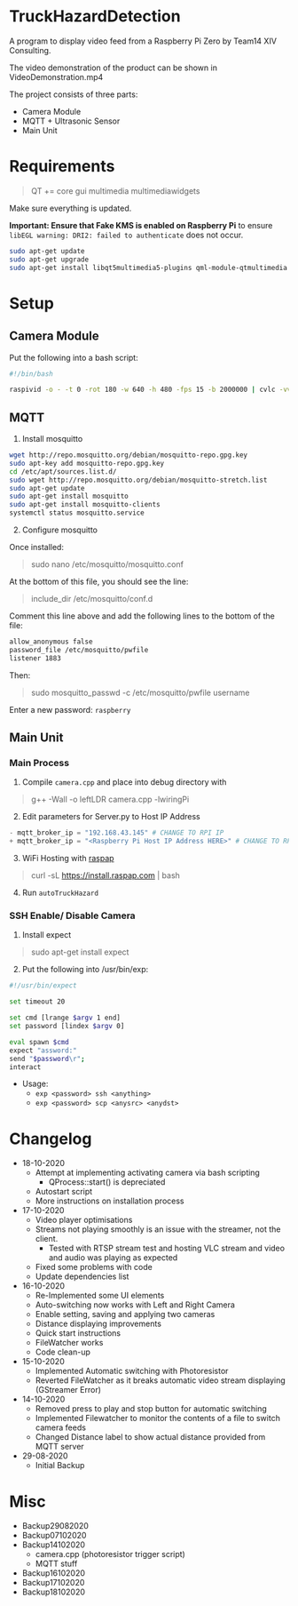 # TruckHazardDetection
A program to display video feed from a Raspberry Pi Zero by Team14 XIV Consulting.

The video demonstration of the product can be shown in VideoDemonstration.mp4

The project consists of three parts:
- Camera Module
- MQTT + Ultrasonic Sensor
- Main Unit

# Requirements
> QT += core gui multimedia multimediawidgets

Make sure everything is updated.

**Important: Ensure that Fake KMS is enabled on Raspberry Pi** to ensure `libEGL warning: DRI2: failed to authenticate` does not occur.

```bash
sudo apt-get update
sudo apt-get upgrade
sudo apt-get install libqt5multimedia5-plugins qml-module-qtmultimedia qt5-default qtcreator qtmultimedia5-dev 

```

# Setup 

## Camera Module
Put the following into a bash script:

```bash
#!/bin/bash

raspivid -o - -t 0 -rot 180 -w 640 -h 480 -fps 15 -b 2000000 | cvlc -vvv stream:///dev/stdin --sout '#rtp{sdp=rtsp://:8554/stream}' :demux=h264
```

## MQTT
1. Install mosquitto

```bash
wget http://repo.mosquitto.org/debian/mosquitto-repo.gpg.key
sudo apt-key add mosquitto-repo.gpg.key
cd /etc/apt/sources.list.d/
sudo wget http://repo.mosquitto.org/debian/mosquitto-stretch.list
sudo apt-get update
sudo apt-get install mosquitto
sudo apt-get install mosquitto-clients
systemctl status mosquitto.service
```

2. Configure mosquitto

Once installed:

> sudo nano /etc/mosquitto/mosquitto.conf

At the bottom of this file, you should see the line:
> include_dir /etc/mosquitto/conf.d

Comment this line above and add the following lines to the bottom of the file:

```bash
allow_anonymous false
password_file /etc/mosquitto/pwfile
listener 1883
```

Then:
> sudo mosquitto_passwd -c /etc/mosquitto/pwfile username

Enter a new password: `raspberry`

## Main Unit

### Main Process
1. Compile `camera.cpp` and place into debug directory with

> g++ -Wall -o leftLDR camera.cpp -lwiringPi

2. Edit parameters for Server.py to Host IP Address

```python
- mqtt_broker_ip = "192.168.43.145" # CHANGE TO RPI IP
+ mqtt_broker_ip = "<Raspberry Pi Host IP Address HERE>" # CHANGE TO RPI IP
```

3. WiFi Hosting with [raspap](https://raspap.com/#quick-installer)

> curl -sL https://install.raspap.com | bash

4. Run `autoTruckHazard`

### SSH Enable/ Disable Camera
1. Install expect

> sudo apt-get install expect

2. Put the following into /usr/bin/exp:

```bash
#!/usr/bin/expect

set timeout 20

set cmd [lrange $argv 1 end]
set password [lindex $argv 0]

eval spawn $cmd
expect "assword:"
send "$password\r";
interact
```

- Usage:
    - `exp <password> ssh <anything>`
    - `exp <password> scp <anysrc> <anydst>`

# Changelog
- 18-10-2020
    - Attempt at implementing activating camera via bash scripting
        - QProcess::start() is depreciated
    - Autostart script
    - More instructions on installation process
- 17-10-2020
    - Video player optimisations
    - Streams not playing smoothly is an issue with the streamer, not the client.
        - Tested with RTSP stream test and hosting VLC stream and video and audio was playing as expected
    - Fixed some problems with code
    - Update dependencies list
- 16-10-2020
    - Re-Implemented some UI elements
    - Auto-switching now works with Left and Right Camera
    - Enable setting, saving and applying two cameras
    - Distance displaying improvements
    - Quick start instructions
    - FileWatcher works
    - Code clean-up 
- 15-10-2020
    - Implemented Automatic switching with Photoresistor
    - Reverted FileWatcher as it breaks automatic video stream displaying (GStreamer Error)
- 14-10-2020
    - Removed press to play and stop button for automatic switching
    - Implemented Filewatcher to monitor the contents of a file to switch camera feeds
    - Changed Distance label to show actual distance provided from MQTT server
- 29-08-2020
    - Initial Backup

# Misc
- Backup29082020
- Backup07102020
- Backup14102020
    - camera.cpp (photoresistor trigger script)
    - MQTT stuff
- Backup16102020
- Backup17102020
- Backup18102020



